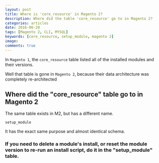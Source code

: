 ```yaml
---
layout: post
title: Where is 'core_resource' in Magento 2?
description: Where did the table 'core_resource' go to in Magento 2?
categories: articles
date: 2016-06-20
tags: [Magento 2, CLI, MYSQL]
keywords: [core_resource, setup_module, magento 2]
image:
comments: true
---
```


In `Magento 1`, the `core_resource` table listed all of the installed modules and their versions.

Well that table is gone in `Magento 2`, because their data architecture was completely re-architected

## **Where did the "core_resource" table go to in Magento 2**

The same table exists in M2, but has a different name.

```Shell
setup_module
```

It has the exact same purpose and almost identical schema.

### **If you need to delete a module's install, or reset the module version to re-run an install script, do it in the "setup_module" table.**